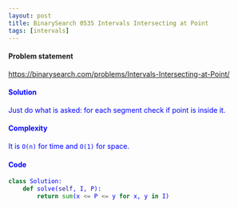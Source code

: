 ```yaml
---
layout: post
title: BinarySearch 0535 Intervals Intersecting at Point
tags: [intervals]
---
```


#### Problem statement

<a href="https://binarysearch.com/problems/Intervals-Intersecting-at-Point/"> <font color = blue>https://binarysearch.com/problems/Intervals-Intersecting-at-Point/

#### Solution
Just do what is asked: for each segment check if point is inside it.

#### Complexity
It is `O(n)` for time and `O(1)` for space.

#### Code
```python
class Solution:
    def solve(self, I, P):
        return sum(x <= P <= y for x, y in I)
```
